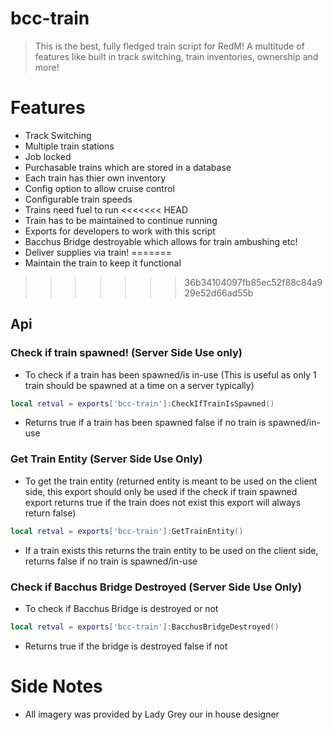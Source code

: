 # bcc-train
> This is the best, fully fledged train script for RedM! A multitude of features like built in track switching, train inventories, ownership and more!

# Features
- Track Switching
- Multiple train stations
- Job locked
- Purchasable trains which are stored in a database
- Each train has thier own inventory
- Config option to allow cruise control
- Configurable train speeds
- Trains need fuel to run
<<<<<<< HEAD
- Train has to be maintained to continue running
- Exports for developers to work with this script
- Bacchus Bridge destroyable which allows for train ambushing etc!
- Deliver supplies via train!
=======
- Maintain the train to keep it functional
>>>>>>> 36b34104097fb85ec52f88c84a929e52d66ad55b

## Api
### Check if train spawned! (Server Side Use only)
- To check if a train has been spawned/is in-use (This is useful as only 1 train should be spawned at a time on a server typically)
```Lua
local retval = exports['bcc-train']:CheckIfTrainIsSpawned()
```
- Returns true if a train has been spawned false if no train is spawned/in-use

### Get Train Entity (Server Side Use Only)
- To get the train entity (returned entity is meant to be used on the client side, this export should only be used if the check if train spawned export returns true if the train does not exist this export will always return false)
```Lua
local retval = exports['bcc-train']:GetTrainEntity()
```
- If a  train exists this returns the train entity to be used on the client side, returns false if no train is spawned/in-use

### Check if Bacchus Bridge Destroyed (Server Side Use Only)
- To check if Bacchus Bridge is destroyed or not
```Lua
local retval = exports['bcc-train']:BacchusBridgeDestroyed()
```
- Returns true if the bridge is destroyed false if not

# Side Notes
- All imagery was provided by Lady Grey our in house designer
